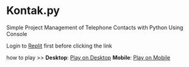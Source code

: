 # Kontak.py
Simple Project Management of Telephone Contacts with Python Using Console 

Login to [Replit](https://replit.com) first before clicking the link

how to play >> 
**Desktop**: [Play on Desktop](https://replit.com/@rastong22/Kontakpy-2)
**Mobile**: [Play on Mobile](https://replit.com/@rastong22/Kontakpy-2)
